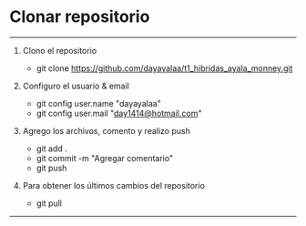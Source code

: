 # Clonar repositorio
--------------------------------------------------- 
1. Clono el repositorio
    - git clone https://github.com/dayayalaa/t1_hibridas_ayala_monney.git

2. Configuro el usuario & email
    - git config user.name "dayayalaa"
    - git config user.mail "day1414@hotmail.com"

3. Agrego los archivos, comento y realizo push
    - git add .
    - git commit -m "Agregar comentario"
    - git push 

4. Para obtener los últimos cambios del repositorio
    - git pull
--------------------------------------------------- 
